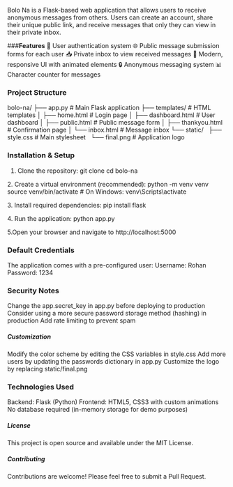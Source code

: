 Bolo Na is a Flask-based web application that allows users to receive anonymous messages from others. Users can create an account, share their unique public link, and receive messages that only they can view in their private inbox.

###**Features**
🔐 User authentication system
🌐 Public message submission forms for each user
📥 Private inbox to view received messages
🎨 Modern, responsive UI with animated elements
🔒 Anonymous messaging system
📊 Character counter for messages

### **Project Structure**
bolo-na/
├── app.py                 # Main Flask application
├── templates/             # HTML templates
│   ├── home.html         # Login page
│   ├── dashboard.html    # User dashboard
│   ├── public.html       # Public message form
│   ├── thankyou.html     # Confirmation page
│   └── inbox.html        # Message inbox
└── static/
&nbsp;   ├── style.css         # Main stylesheet
&nbsp;   └── final.png         # Application logo

### **Installation \& Setup**
1. Clone the repository:
git clone <your-repository-url>
cd bolo-na

2\. Create a virtual environment (recommended):
python -m venv venv
source venv/bin/activate  # On Windows: venv\\Scripts\\activate

3\. Install required dependencies:
pip install flask

4\. Run the application:
python app.py

5.Open your browser and navigate to http://localhost:5000

### **Default Credentials**
The application comes with a pre-configured user:
Username: Rohan
Password: 1234

### **Security Notes**
Change the app.secret\_key in app.py before deploying to production
Consider using a more secure password storage method (hashing) in production
Add rate limiting to prevent spam

##### **Customization**
Modify the color scheme by editing the CSS variables in style.css
Add more users by updating the passwords dictionary in app.py
Customize the logo by replacing static/final.png

### **Technologies Used**
Backend: Flask (Python)
Frontend: HTML5, CSS3 with custom animations
No database required (in-memory storage for demo purposes)

##### **License**
This project is open source and available under the MIT License.

##### **Contributing**

Contributions are welcome! Please feel free to submit a Pull Request.
